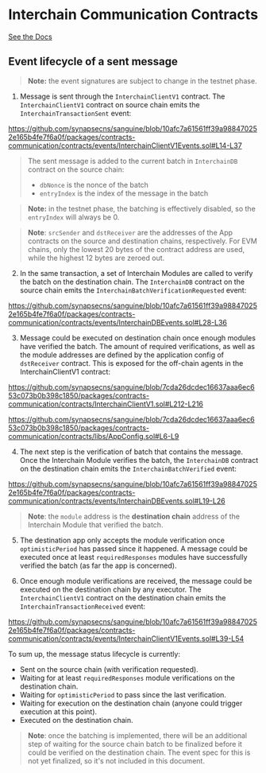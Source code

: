 <!-- TODO, add a proper intro -->

# Interchain Communication Contracts

[See the Docs](https://communication-docs.vercel.app/)

## Event lifecycle of a sent message

> **Note:** the event signatures are subject to change in the testnet phase.

1. Message is sent through the `InterchainClientV1` contract. The `InterchainClientV1` contract on source chain emits the `InterchainTransactionSent` event:

https://github.com/synapsecns/sanguine/blob/10afc7a61561ff39a988470252e165b4fe7f6a0f/packages/contracts-communication/contracts/events/InterchainClientV1Events.sol#L14-L37

> The sent message is added to the current batch in `InterchainDB` contract on the source chain:
>
> - `dbNonce` is the nonce of the batch
> - `entryIndex` is the index of the message in the batch

> **Note:** in the testnet phase, the batching is effectively disabled, so the `entryIndex` will always be 0.

> **Note**: `srcSender` and `dstReceiver` are the addresses of the App contracts on the source and destination chains, respectively. For EVM chains, only the lowest 20 bytes of the contract address are used, while the highest 12 bytes are zeroed out.

2. In the same transaction, a set of Interchain Modules are called to verify the batch on the destination chain. The `InterchainDB` contract on the source chain emits the `InterchainBatchVerificationRequested` event:

https://github.com/synapsecns/sanguine/blob/10afc7a61561ff39a988470252e165b4fe7f6a0f/packages/contracts-communication/contracts/events/InterchainDBEvents.sol#L28-L36

3. Message could be executed on destination chain once enough modules have verified the batch. The amount of required verifications, as well as the module addresses are defined by the application config of `dstReceiver` contract. This is exposed for the off-chain agents in the InterchainClientV1 contract:

https://github.com/synapsecns/sanguine/blob/7cda26dcdec16637aaa6ec653c073b0b398c1850/packages/contracts-communication/contracts/InterchainClientV1.sol#L212-L216

https://github.com/synapsecns/sanguine/blob/7cda26dcdec16637aaa6ec653c073b0b398c1850/packages/contracts-communication/contracts/libs/AppConfig.sol#L6-L9

4. The next step is the verification of batch that contains the message. Once the Interchain Module verifies the batch, the `InterchainDB` contract on the destination chain emits the `InterchainBatchVerified` event:

https://github.com/synapsecns/sanguine/blob/10afc7a61561ff39a988470252e165b4fe7f6a0f/packages/contracts-communication/contracts/events/InterchainDBEvents.sol#L19-L26

> **Note**: the `module` address is the **destination chain** address of the Interchain Module that verified the batch.

5. The destination app only accepts the module verification once `optimisticPeriod` has passed since it happened. A message could be executed once at least `requiredResponses` modules have successfully verified the batch (as far the app is concerned).

6. Once enough module verifications are received, the message could be executed on the destination chain by any executor. The `InterchainClientV1` contract on the destination chain emits the `InterchainTransactionReceived` event:

https://github.com/synapsecns/sanguine/blob/10afc7a61561ff39a988470252e165b4fe7f6a0f/packages/contracts-communication/contracts/events/InterchainClientV1Events.sol#L39-L54

To sum up, the message status lifecycle is currently:

- Sent on the source chain (with verification requested).
- Waiting for at least `requiredResponses` module verifications on the destination chain.
- Waiting for `optimisticPeriod` to pass since the last verification.
- Waiting for execution on the destination chain (anyone could trigger execution at this point).
- Executed on the destination chain.

> **Note**: once the batching is implemented, there will be an additional step of waiting for the source chain batch to be finalized before it could be verified on the destination chain. The event spec for this is not yet finalized, so it's not included in this document.
